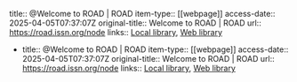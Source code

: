 title:: @Welcome to ROAD | ROAD
item-type:: [[webpage]]
access-date:: 2025-04-05T07:37:07Z
original-title:: Welcome to ROAD | ROAD
url:: https://road.issn.org/node
links:: [Local library](zotero://select/library/items/R9HMG8IC), [Web library](https://www.zotero.org/users/16481611/items/R9HMG8IC)

- title:: @Welcome to ROAD | ROAD
  item-type:: [[webpage]]
  access-date:: 2025-04-05T07:37:07Z
  original-title:: Welcome to ROAD | ROAD
  url:: https://road.issn.org/node
  links:: [Local library](zotero://select/library/items/R9HMG8IC), [Web library](https://www.zotero.org/users/16481611/items/R9HMG8IC)